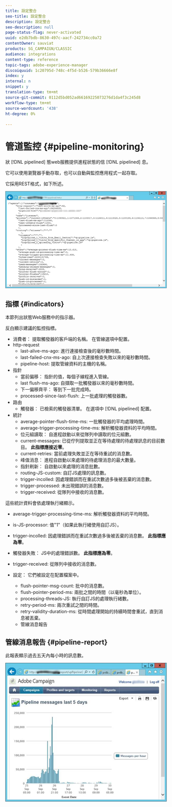 ```yaml
---
title: 設定整合
seo-title: 設定整合
description: 設定整合
seo-description: null
page-status-flag: never-activated
uuid: e2db7bdb-8630-497c-aacf-242734cc0a72
contentOwner: sauviat
products: SG_CAMPAIGN/CLASSIC
audience: integrations
content-type: reference
topic-tags: adobe-experience-manager
discoiquuid: 1c20795d-748c-4f5d-b526-579b36666e8f
index: y
internal: n
snippet: y
translation-type: tm+mt
source-git-commit: 0112d5bd052ad66169225073276d1da4f3c245d8
workflow-type: tm+mt
source-wordcount: '438'
ht-degree: 0%

---
```



# 管道監控 {#pipeline-monitoring}

狀 [!DNL pipelined] 態web服務提供進程狀態的信 [!DNL pipelined] 息。

它可以使用瀏覽器手動存取，也可以自動與監控應用程式一起存取。

它採用REST格式，如下所述。

![](assets/triggers_8.png)

## 指標 {#indicators}

本節列出狀態Web服務中的指示器。

反白顯示建議的監控指標。

* 消費者： 提取觸發器的客戶端的名稱。 在管線選項中配置。
* http-request
   * last-alive-ms-ago: 進行連接檢查後的毫秒數時間。
   * last-failed-cnx-ms-ago: 自上次連接檢查失敗以來的毫秒數時間。
   * pipeline-host: 提取管線資料的主機的名稱。
* 指針
   * 當前偏移： 指針的值，每個子線程進入管線。
   * last flush-ms-ago: 自擷取一批觸發器以來的毫秒數時間。
   * 下一偏移齊平： 等到下一批完成時。
   * processed-since-last-flush: 上一批處理的觸發器數。
* 路由
   * 觸發器： 已檢索的觸發器清單。 在選項中 [!DNL pipelined] 配置。
* 統計
   * average-pointer-flush-time-ms: 一批觸發器的平均處理時間。
   * average-trigger-processing-time-ms: 解析觸發器資料的平均時間。
   * 位元組讀取： 自進程啟動以來從隊列中讀取的位元組數。
   * current-messages: 已從佇列提取並正在等待處理的待處理訊息的目前數目。 **此指標應接近零**。
   * current-retries: 當前處理失敗並正在等待重試的消息數。
   * 峰值消息： 進程自啟動以來處理的待處理消息的最大數量。
   * 指針刷新： 自啟動以來處理的消息批數。
   * routing-JS-custom: 自訂JS處理的訊息數。
   * trigger-incolled: 因處理錯誤而在重試次數過多後被丟棄的消息數。
   * trigger-processed: 未出現錯誤的消息數。
   * trigger-received: 從隊列中接收的消息數。

這些統計資料會依處理執行緒顯示。

* average-trigger-processing-time-ms: 解析觸發器資料的平均時間。
* is-JS-processor: 值&quot;1&quot;（如果此執行緒使用自訂JS）。
* trigger-incolled: 因處理錯誤而在重試次數過多後被丟棄的消息數。 **此指標應為零**。
* 觸發器失敗： JS中的處理錯誤數。 **此指標應為零**。
* trigger-received: 從隊列中接收的消息數。

* 設定： 它們被設定在配置檔案中。
   * flush-pointer-msg-count: 批中的消息數。
   * flush-pointer-period-ms: 兩批之間的時間（以毫秒為單位）。
   * processing-threads-JS: 執行自訂JS的處理執行緒數。
   * retry-period-ms: 兩次重試之間的時間。
   * retry-validity-duration-ms: 從時間處理開始的持續時間會重試，直到消息被丟棄。
   * 管線消息報告

## 管線消息報告 {#pipeline-report}

此報表顯示過去五天內每小時的訊息數。

![](assets/triggers_9.png)
